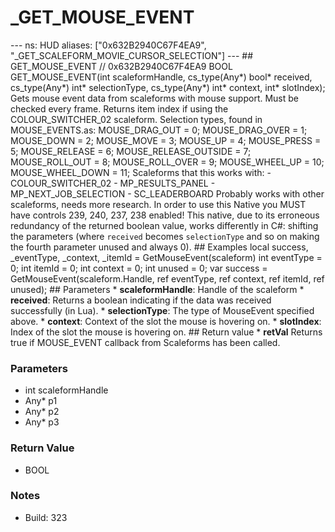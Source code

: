 # _GET_MOUSE_EVENT

--- ns: HUD aliases: ["0x632B2940C67F4EA9", "_GET_SCALEFORM_MOVIE_CURSOR_SELECTION"] --- ## GET_MOUSE_EVENT  // 0x632B2940C67F4EA9 BOOL GET_MOUSE_EVENT(int scaleformHandle, cs_type(Any*) bool* received, cs_type(Any*) int* selectionType, cs_type(Any*) int* context, int* slotIndex);  Gets mouse event data from scaleforms with mouse support. Must be checked every frame. Returns item index if using the COLOUR_SWITCHER_02 scaleform. Selection types, found in MOUSE_EVENTS.as: MOUSE_DRAG_OUT = 0; MOUSE_DRAG_OVER = 1; MOUSE_DOWN = 2; MOUSE_MOVE = 3; MOUSE_UP = 4; MOUSE_PRESS = 5; MOUSE_RELEASE = 6; MOUSE_RELEASE_OUTSIDE = 7; MOUSE_ROLL_OUT = 8; MOUSE_ROLL_OVER = 9; MOUSE_WHEEL_UP = 10; MOUSE_WHEEL_DOWN = 11;  Scaleforms that this works with: - COLOUR_SWITCHER_02 - MP_RESULTS_PANEL - MP_NEXT_JOB_SELECTION - SC_LEADERBOARD Probably works with other scaleforms, needs more research. In order to use this Native you MUST have controls 239, 240, 237, 238 enabled! This native, due to its erroneous redundancy of the returned boolean value, works differently in C#: shifting the parameters (where `received` becomes `selectionType` and so on making the fourth parameter unused and always 0).  ## Examples local success, _eventType, _context, _itemId = GetMouseEvent(scaleform) int eventType = 0; int itemId = 0; int context = 0; int unused = 0;  var success = GetMouseEvent(scaleform.Handle, ref eventType, ref context, ref itemId, ref unused);  ## Parameters * **scaleformHandle**: Handle of the scaleform * **received**: Returns a boolean indicating if the data was received successfully (in Lua). * **selectionType**: The type of MouseEvent specified above. * **context**: Context of the slot the mouse is hovering on. * **slotIndex**: Index of the slot the mouse is hovering on.  ## Return value * **retVal** Returns true if MOUSE_EVENT callback from Scaleforms has been called.

### Parameters
* int scaleformHandle
* Any* p1
* Any* p2
* Any* p3

### Return Value
* BOOL

### Notes
* Build: 323

